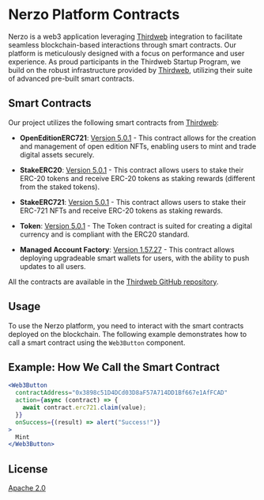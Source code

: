 # Nerzo Platform Contracts

Nerzo is a web3 application leveraging [Thirdweb](https://thirdweb.com/) integration to facilitate seamless blockchain-based interactions through smart contracts. Our platform is meticulously designed with a focus on performance and user experience. As proud participants in the Thirdweb Startup Program, we build on the robust infrastructure provided by [Thirdweb](https://thirdweb.com/), utilizing their suite of advanced pre-built smart contracts.

## Smart Contracts

Our project utilizes the following smart contracts from [Thirdweb](https://thirdweb.com/):

- **OpenEditionERC721**: [Version 5.0.1](https://thirdweb.com/thirdweb.eth/OpenEditionERC721/5.0.1) - This contract allows for the creation and management of open edition NFTs, enabling users to mint and trade digital assets securely.

- **StakeERC20**: [Version 5.0.1](https://thirdweb.com/thirdweb.eth/TokenStake) - This contract allows users to stake their ERC-20 tokens and receive ERC-20 tokens as staking rewards (different from the staked tokens).

- **StakeERC721**: [Version 5.0.1](https://thirdweb.com/thirdweb.eth/NFTStake) - This contract allows users to stake their ERC-721 NFTs and receive ERC-20 tokens as staking rewards.

- **Token**: [Version 5.0.1](https://thirdweb.com/thirdweb.eth/TokenERC20) - The Token contract is suited for creating a digital currency and is compliant with the ERC20 standard.

- **Managed Account Factory**: [Version 1.57.27](https://thirdweb.com/thirdweb.eth/ManagedAccountFactory) - This contract allows deploying upgradeable smart wallets for users, with the ability to push updates to all users.

All the contracts are available in the [Thirdweb GitHub repository](https://github.com/thirdweb-dev/contracts).


## Usage

To use the Nerzo platform, you need to interact with the smart contracts deployed on the blockchain. The following example demonstrates how to call a smart contract using the `Web3Button` component.

## Example: How We Call the Smart Contract

```jsx
<Web3Button
  contractAddress="0x3898c51D4DCd03D8aF57A714DD1Bf667e1AfFCAD"
  action={async (contract) => {
    await contract.erc721.claim(value);
  }}
  onSuccess={(result) => alert("Success!")}
>
  Mint
</Web3Button> 
```

## License

[Apache 2.0](https://www.apache.org/licenses/LICENSE-2.0.txt)

